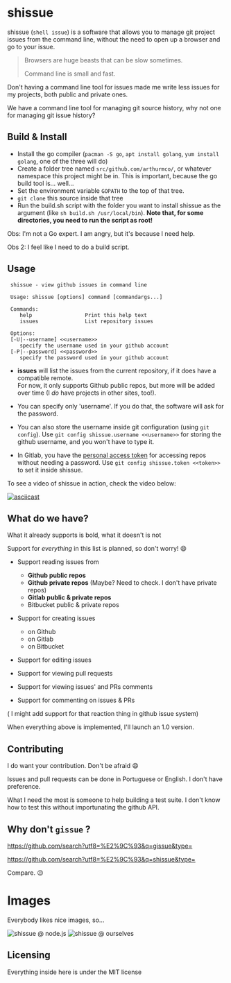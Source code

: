 # shissue

shissue (`shell issue`) is a software that allows you to manage git project issues 
from the command line, without the need to open up a browser and go to your issue.

> Browsers are huge beasts that can be slow sometimes.
> 
> Command line is small and fast.

Don't having a command line tool for issues made me write less issues for
my projects, both public and private ones. 

We have a command line tool for managing git source history, why not one for
managing git issue history?

## Build & Install

 - Install the go compiler (`pacman -S go`, `apt install golang`, `yum install golang`, one of the three will do)
 - Create a folder tree named `src/github.com/arthurmco/`, or whatever 
   namespace this project might be in. This is important, because the go build 
   tool is... well...
 - Set the environment variable `GOPATH` to the top of that tree.
 - `git clone` this source inside that tree
 - Run the build.sh script with the folder you want to install shissue as the argument (like `sh build.sh /usr/local/bin`). **Note that, for some directories, you need to run the script as root!**
 
 Obs: I'm not a Go expert. I am angry, but it's because I need help.
 
 Obs 2: I feel like I need to do a build script.
 
## Usage

```
 shissue - view github issues in command line

 Usage: shissue [options] command [commandargs...]

 Commands: 
	help                 Print this help text
	issues               List repository issues

 Options: 
 [-U|--username] <<username>>
	specify the username used in your github account
 [-P|--password] <<password>>
	specify the password used in your github account

```

* **issues** will list the issues from the current repository, if it does
 have a compatible remote.  
 For now, it only  supports Github public repos, but more will be added 
 over time (I *do* have  projects in other sites, too!). 
 
 * You can specify only 'username'. If you do that, the software will ask for the 
   password.

 * You can also store the username inside git configuration (using `git config`). Use `git config shissue.username <<username>>` for storing the github username, and you won't have to type it.
 
 * In Gitlab, you have the [personal access token](https://docs.gitlab.com/ce/user/profile/personal_access_tokens.html) for accessing repos without 
   needing a password. Use `git config shissue.token <<token>>` to set it
   inside shissue.
   

To see a video of shissue in action, check the video below:

[![asciicast](https://asciinema.org/a/qDxWdqzvO5VLnBlpOTdnNz1Im.png)](https://asciinema.org/a/qDxWdqzvO5VLnBlpOTdnNz1Im)

## What do we have?

What it already supports is bold, what it doesn't is not

Support for *everything* in this list is planned, so don't worry! :smile:

 - Support reading issues from
   - **Github public repos**
   - **Github private repos** (Maybe? Need to check. I don't have private repos)
   - **Gitlab public & private repos**
   - Bitbucket public & private repos
   
 - Support for creating issues
   - on Github
   - on Gitlab
   - on Bitbucket
   
 - Support for editing issues
 - Support for viewing pull requests
 - Support for viewing issues' and PRs comments
 - Support for commenting on issues & PRs
 
( I might add support for that reaction thing in github issue system)

When everything above is implemented, I'll launch an 1.0 version.

## Contributing

I do want your contribution. Don't be afraid :smile:

Issues and pull requests can be done in Portuguese or English. 
I don't have preference. 

What I need the most is someone to help building a test suite. I don't know
how to test this without importunating the github API.

## Why don't `gissue` ?

https://github.com/search?utf8=%E2%9C%93&q=gissue&type=

https://github.com/search?utf8=%E2%9C%93&q=shissue&type=

Compare. :wink:

# Images

Everybody likes nice images, so...

![shissue @ node.js](https://i.imgur.com/Ui5uYmZ.png "shissue listing node.js open issues")
![shissue @ ourselves](https://i.imgur.com/0K5udPt.png "shissue listing our own issues")

## Licensing

Everything inside here is under the MIT license

